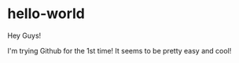 # hello-world

Hey Guys! 

I'm trying Github for the 1st time! It seems to be pretty easy and cool! 
